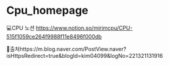 # Cpu_homepage

💻CPU 노션 https://www.notion.so/mirimcpu/CPU-515f1059ce264f9988f11e8496f000db


🔎출처https://m.blog.naver.com/PostView.naver?isHttpsRedirect=true&blogId=kim04099&logNo=221321131916

